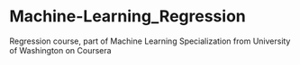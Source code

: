 # Machine-Learning_Regression
Regression course, part of Machine Learning Specialization from University of Washington on Coursera

